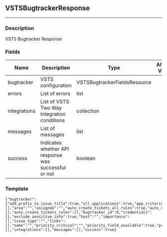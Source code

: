 ## VSTSBugtrackerResponse
---
### Description
VSTS Bugtracker Response
### Fields
| Name | Description | Type | Allowed Values | Required |
| ---- | ----------- | ---- | -------------- | -------- |
| bugtracker | VSTS configuration | VSTSBugtrackerFieldsResource |  | false |
| errors | List of errors | list |  | false |
| integrations | List of VSTS Two Way Integration conditions | collection |  | false |
| messages | List of messages | list |  | false |
| success | Indicates whether API response was successful or not | boolean |  | false |
### Template
```
{"bugtracker":{"add_prefix_to_issue_title":true,"all_applications":true,"app_criterion":true,"application_criterion":"","applications":[],"area":"","assignee":"","auto_create_tickets_all_rules":true,"auto_create_tickets_enabled":true,"auto_create_tickets_severities":[],"auto_create_tickets_rules":[],"bugtracker_id":0,"credentials":{},"exclude_sensitive_info":true,"host":"","importance":[],"issue_type":"","links":[],"name":"","priority_critical":"","priority_field_available":true,"priority_high":"","priority_low":"","priority_medium":"","priority_note":"","project":"","send_tags":true,"team":"","username":"","version":""},"errors":[],"integrations":[],"messages":[],"success":true}
```

